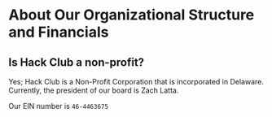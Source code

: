 # About Our Organizational Structure and Financials

## Is Hack Club a non-profit?

Yes; Hack Club is a Non-Profit Corporation that is incorporated in Delaware.
Currently, the president of our board is Zach Latta.

Our EIN number is `46-4463675`
